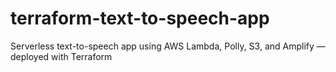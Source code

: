# terraform-text-to-speech-app
Serverless text-to-speech app using AWS Lambda, Polly, S3, and Amplify — deployed with Terraform
